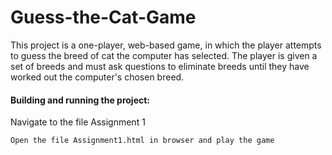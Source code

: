 # Guess-the-Cat-Game
This project is a one-player, web-based game, in which the player attempts to guess the breed of cat the computer has selected. The player is given a set of breeds and must ask questions to eliminate breeds until they have worked out the computer's chosen breed.

#### Building and running the project:

Navigate to the file Assignment 1
```
Open the file Assignment1.html in browser and play the game
```
